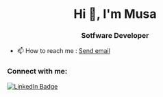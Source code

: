 <h1 align="center">Hi 👋, I'm Musa</h1>
<h3 align="center">Sotfware Developer</h3>

- 📫 How to reach me : <a href = "mailto: musakucuk99@gmail.com">Send email</a>

<h3 align="left">Connect with me:</h3>
<p align="center">

</p>

<div id="badges">
  <a href="https://www.linkedin.com/in/musakucuk/">
    <img src="https://img.shields.io/badge/LinkedIn-blue?style=for-the-badge&logo=linkedin&logoColor=white" alt="LinkedIn Badge"/>
  </a>
</div>





